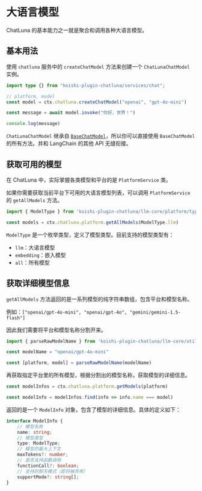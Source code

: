 # 大语言模型

ChatLuna 的基本能力之一就是聚合和调用各种大语言模型。

## 基本用法

使用 `chatluna` 服务中的 `createChatModel` 方法来创建一个 `ChatLunaChatModel` 实例。

```typescript
import type {} from "koishi-plugin-chatluna/services/chat";

// platform, model
const model = ctx.chatluna.createChatModel("openai", "gpt-4o-mini")

const message = await model.invoke("你好，世界！")

console.log(message)
```

`ChatLunaChatModel` 继承自 [`BaseChatModel`](https://v03.api.js.langchain.com/classes/_langchain_core.language_models_chat_models.BaseChatModel.html)，所以你可以直接使用 `BaseChatModel` 的所有方法。并和 LangChain 的其他 API 无缝衔接。

## 获取可用的模型

在 ChatLuna 中，实际掌握各类模型和平台的是 `PlatformService` 类。

如果你需要获取当前平台下可用的大语言模型列表，可以调用 `PlatformService` 的 `getAllModels` 方法。

```typescript
import { ModelType } from 'koishi-plugin-chatluna/llm-core/platform/types'

const models = ctx.chatluna.platform.getAllModels(ModelType.llm)
```

`ModelType` 是一个枚举类型，定义了模型类型。目前支持的模型类型有：

- `llm`：大语言模型
- `embedding`：嵌入模型
- `all`：所有模型

## 获取详细模型信息

`getAllModels` 方法返回的是一系列模型的纯字符串数组，包含平台和模型名称。

例如：`["openai/gpt-4o-mini", "openai/gpt-4o", "gemini/gemini-1.5-flash"]`

因此我们需要将平台和模型名称分割开来。

```typescript
import { parseRawModelName } from 'koishi-plugin-chatluna/llm-core/utils/model'

const modelName = "openai/gpt-4o-mini"

const [platform, model] = parseRawModelName(modelName)
```

再获取指定平台里的所有模型，根据分割出的模型名称，获取模型的详细信息。

```typescript
const modelInfos = ctx.chatluna.platform.getModels(platform)

const modelInfo = modelInfos.find(info => info.name === model)

```

返回的是一个 `ModelInfo` 对象，包含了模型的详细信息。具体的定义如下：

```typescript
interface ModelInfo {
    // 模型名称
    name: string;
    // 模型类型
    type: ModelType;
    // 模型的最大上下文
    maxTokens?: number;
    // 是否支持函数调用
    functionCall?: boolean;
    // 支持的聊天模式（即将被弃用）
    supportMode?: string[];
}
```
